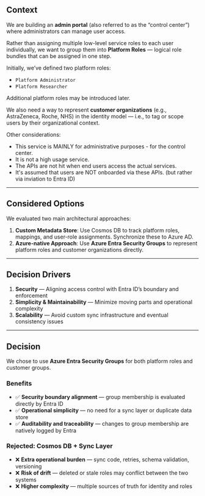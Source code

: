 ## Context

We are building an **admin portal** (also referred to as the “control center”) where administrators can manage user access.

Rather than assigning multiple low-level service roles to each user individually, we want to group them into **Platform Roles** — logical role bundles that can be assigned in one step.

Initially, we’ve defined two platform roles:

- `Platform Administrator`
- `Platform Researcher`

Additional platform roles may be introduced later.

We also need a way to represent **customer organizations** (e.g., AstraZeneca, Roche, NHS) in the identity model — i.e., to tag or scope users by their organizational context.

Other considerations: 
- This service is MAINLY for administrative purposes - for the control center. 
- It is not a high usage service.  
- The APIs are not hit when end users access the actual services. 
- It's assumed that users are NOT onboarded via these APIs. (but rather via inviation to Entra ID)


---

## Considered Options

We evaluated two main architectural approaches:

1. **Custom Metadata Store**: Use Cosmos DB to track platform roles, mappings, and user-role assignments. Synchronize these to Azure AD.
2. **Azure-native Approach**: Use **Azure Entra Security Groups** to represent platform roles and customer organizations directly.

---

## Decision Drivers

1. **Security** — Aligning access control with Entra ID’s boundary and enforcement
2. **Simplicity & Maintainability** — Minimize moving parts and operational complexity
3. **Scalability** — Avoid custom sync infrastructure and eventual consistency issues

---

## Decision

We chose to use **Azure Entra Security Groups** for both platform roles and customer groups.

### Benefits

- ✅ **Security boundary alignment** — group membership is evaluated directly by Entra ID
- ✅ **Operational simplicity** — no need for a sync layer or duplicate data store
- ✅ **Auditability and traceability** — changes to group membership are natively logged by Entra

### Rejected: Cosmos DB + Sync Layer

- ❌ **Extra operational burden** — sync code, retries, schema validation, versioning
- ❌ **Risk of drift** — deleted or stale roles may conflict between the two systems  
- ❌ **Higher complexity** — multiple sources of truth for identity and roles